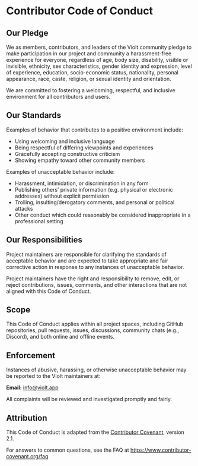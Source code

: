 # Contributor Code of Conduct

## Our Pledge

We as members, contributors, and leaders of the Violt community pledge to make participation in our project and community a harassment-free experience for everyone, regardless of age, body size, disability, visible or invisible, ethnicity, sex characteristics, gender identity and expression, level of experience, education, socio-economic status, nationality, personal appearance, race, caste, religion, or sexual identity and orientation.

We are committed to fostering a welcoming, respectful, and inclusive environment for all contributors and users.

## Our Standards

Examples of behavior that contributes to a positive environment include:

- Using welcoming and inclusive language
- Being respectful of differing viewpoints and experiences
- Gracefully accepting constructive criticism
- Showing empathy toward other community members

Examples of unacceptable behavior include:

- Harassment, intimidation, or discrimination in any form
- Publishing others’ private information (e.g. physical or electronic addresses) without explicit permission
- Trolling, insulting/derogatory comments, and personal or political attacks
- Other conduct which could reasonably be considered inappropriate in a professional setting

## Our Responsibilities

Project maintainers are responsible for clarifying the standards of acceptable behavior and are expected to take appropriate and fair corrective action in response to any instances of unacceptable behavior.

Project maintainers have the right and responsibility to remove, edit, or reject contributions, issues, comments, and other interactions that are not aligned with this Code of Conduct.

## Scope

This Code of Conduct applies within all project spaces, including GitHub repositories, pull requests, issues, discussions, community chats (e.g., Discord), and both online and offline events.

## Enforcement

Instances of abusive, harassing, or otherwise unacceptable behavior may be reported to the Violt maintainers at:

**Email:** <info@violt.app>  

All complaints will be reviewed and investigated promptly and fairly.

## Attribution

This Code of Conduct is adapted from the [Contributor Covenant](https://www.contributor-covenant.org), version 2.1.

For answers to common questions, see the FAQ at <https://www.contributor-covenant.org/faq>
